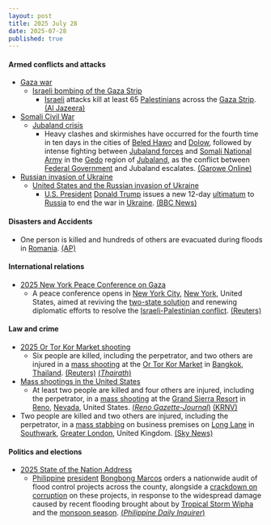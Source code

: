 ```yaml
---
layout: post
title: 2025 July 28
date: 2025-07-28
published: true
---
```



#### Armed conflicts and attacks

* [Gaza war](https://en.wikipedia.org/wiki/Gaza_war "Gaza war")
  * [Israeli bombing of the Gaza Strip](https://en.wikipedia.org/wiki/Israeli_bombing_of_the_Gaza_Strip "Israeli bombing of the Gaza Strip")
    * [Israeli](https://en.wikipedia.org/wiki/Israel "Israel") attacks kill at least 65 [Palestinians](https://en.wikipedia.org/wiki/Palestinians "Palestinians") across the [Gaza Strip](https://en.wikipedia.org/wiki/Gaza_Strip "Gaza Strip"). [(Al Jazeera)](https://www.aljazeera.com/news/liveblog/2025/7/28/live-israel-lets-aid-into-gaza-but-un-says-its-not-enough-to-stop-famine)
* [Somali Civil War](https://en.wikipedia.org/wiki/Somali_Civil_War_%282009%E2%80%93present%29 "Somali Civil War (2009–present)")
  * [Jubaland crisis](https://en.wikipedia.org/wiki/Jubaland_crisis "Jubaland crisis")
    * Heavy clashes and skirmishes have occurred for the fourth time in ten days in the cities of [Beled Hawo](https://en.wikipedia.org/wiki/Beled_Hawo "Beled Hawo") and [Dolow](https://en.wikipedia.org/wiki/Dolow "Dolow"), followed by intense fighting between [Jubaland forces](https://en.wikipedia.org/wiki/Jubaland_Dervish_Force "Jubaland Dervish Force") and [Somali National Army](https://en.wikipedia.org/wiki/Somali_National_Army "Somali National Army") in the [Gedo](https://en.wikipedia.org/wiki/Gedo "Gedo") region of [Jubaland](https://en.wikipedia.org/wiki/Jubaland "Jubaland"), as the conflict between [Federal Government](https://en.wikipedia.org/wiki/Federal_Government_of_Somalia "Federal Government of Somalia") and Jubaland escalates. [(Garowe Online)](https://www.garoweonline.com/en/news/somalia/somalia-heavy-clashes-erupt-in-dolow-between-jubaland-forces-and-somali-federal-troops)
* [Russian invasion of Ukraine](https://en.wikipedia.org/wiki/Russian_invasion_of_Ukraine "Russian invasion of Ukraine")
  * [United States and the Russian invasion of Ukraine](https://en.wikipedia.org/wiki/United_States_and_the_Russian_invasion_of_Ukraine "United States and the Russian invasion of Ukraine")
    * [U.S. President](https://en.wikipedia.org/wiki/President_of_the_United_States "President of the United States") [Donald Trump](https://en.wikipedia.org/wiki/Donald_Trump "Donald Trump") issues a new 12-day [ultimatum](https://en.wikipedia.org/wiki/Ultimatum "Ultimatum") to [Russia](https://en.wikipedia.org/wiki/Russia "Russia") to end the war in [Ukraine](https://en.wikipedia.org/wiki/Ukraine "Ukraine"). [(BBC News)](https://www.bbc.co.uk/news/live/c5y0d0yz282t)

#### Disasters and Accidents

* One person is killed and hundreds of others are evacuated during floods in [Romania](https://en.wikipedia.org/wiki/Romania "Romania"). [(AP)](https://thehill.com/homenews/ap/ap-international/ap-flash-floods-in-romania-kill-at-least-1-person-and-force-hundreds-of-evacuations/mlite/)

#### International relations

* [2025 New York Peace Conference on Gaza](https://en.wikipedia.org/wiki/2025_New_York_Peace_Conference_on_Gaza "2025 New York Peace Conference on Gaza")
  * A peace conference opens in [New York City](https://en.wikipedia.org/wiki/New_York_City "New York City"), [New York](https://en.wikipedia.org/wiki/New_York_%28state%29 "New York (state)"), United States, aimed at reviving the [two-state solution](https://en.wikipedia.org/wiki/Two-state_solution "Two-state solution") and renewing diplomatic efforts to resolve the [Israeli-Palestinian conflict](https://en.wikipedia.org/wiki/Israeli-Palestinian_conflict "Israeli-Palestinian conflict"). [(Reuters)](https://www.reuters.com/world/middle-east/ministers-gather-un-delayed-meeting-israel-palestinians-2025-07-28/)

#### Law and crime

* [2025 Or Tor Kor Market shooting](https://en.wikipedia.org/wiki/2025_Or_Tor_Kor_Market_shooting "2025 Or Tor Kor Market shooting")
  * Six people are killed, including the perpetrator, and two others are injured in a [mass shooting](https://en.wikipedia.org/wiki/Mass_shooting "Mass shooting") at the [Or Tor Kor Market](https://en.wikipedia.org/wiki/Or_Tor_Kor_Market "Or Tor Kor Market") in [Bangkok](https://en.wikipedia.org/wiki/Bangkok "Bangkok"), [Thailand](https://en.wikipedia.org/wiki/Thailand "Thailand"). [(Reuters)](https://www.reuters.com/world/asia-pacific/least-six-killed-shooting-incident-bangkok-2025-07-28/) [(*Thairath*)](https://www.thairath.co.th/news/crime/2873234)
* [Mass shootings in the United States](https://en.wikipedia.org/wiki/Mass_shootings_in_the_United_States "Mass shootings in the United States")
  * At least two people are killed and four others are injured, including the perpetrator, in a [mass shooting](https://en.wikipedia.org/wiki/Mass_shooting "Mass shooting") at the [Grand Sierra Resort](https://en.wikipedia.org/wiki/Grand_Sierra_Resort "Grand Sierra Resort") in [Reno](https://en.wikipedia.org/wiki/Reno%2C_Nevada "Reno, Nevada"), [Nevada](https://en.wikipedia.org/wiki/Nevada "Nevada"), United States. [(*Reno Gazette-Journal*)](https://www.rgj.com/story/news/crime/2025/07/28/grand-sierra-resort-shooting-suspect-custody/85406381007/) [(KRNV)](https://mynews4.com/news/local/reno-police-respond-to-shooting-at-grand-sierra-resort-urge-public-to-avoid-area)
* Two people are killed and two others are injured, including the perpetrator, in a [mass stabbing](https://en.wikipedia.org/wiki/Mass_stabbing "Mass stabbing") on business premises on [Long Lane](https://en.wikipedia.org/wiki/Long_Lane_%28Southwark%29 "Long Lane (Southwark)") in [Southwark](https://en.wikipedia.org/wiki/Southwark "Southwark"), [Greater London](https://en.wikipedia.org/wiki/Greater_London "Greater London"), United Kingdom. [(Sky News)](https://news.sky.com/story/two-killed-in-stabbing-at-business-premises-in-london-13403183)

#### Politics and elections

* [2025 State of the Nation Address](https://en.wikipedia.org/wiki/2025_State_of_the_Nation_Address_%28Philippines%29 "2025 State of the Nation Address (Philippines)")
  * [Philippine](https://en.wikipedia.org/wiki/Philippines "Philippines") [president](https://en.wikipedia.org/wiki/President_of_the_Philippines "President of the Philippines") [Bongbong Marcos](https://en.wikipedia.org/wiki/Bongbong_Marcos "Bongbong Marcos") orders a nationwide audit of flood control projects across the county, alongside a [crackdown on corruption](https://en.wikipedia.org/wiki/Anti-corruption "Anti-corruption") on these projects, in response to the widespread damage caused by recent flooding brought about by [Tropical Storm Wipha](https://en.wikipedia.org/wiki/Tropical_Storm_Wipha_%282025%29 "Tropical Storm Wipha (2025)") and the [monsoon season](https://en.wikipedia.org/wiki/Monsoon "Monsoon"). [(*Philippine Daily Inquirer*)](https://newsinfo.inquirer.net/2088472/sona-2025-marcos-on-corrupt-people-in-flood-control-deals-shame-on-you?utm_source=(direct)&utm_medium=gallery)
